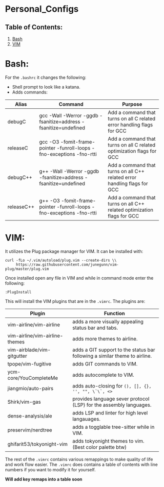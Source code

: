# Personal_Configs

## Table of Contents:
1. [Bash](#Bash‎)
2. [VIM](#VIM)

# Bash:
For the ``.bashrc`` it changes the following:
* Shell prompt to look like a katana.
* Adds commands:

| Alias      | Command                                                               | Purpose                                                                  |
|------------|-----------------------------------------------------------------------|--------------------------------------------------------------------------|
| debugC     | gcc -Wall -Werror -ggdb -fsanitize=address -fsanitize=undefined       | Add a command that turns on all C related error handling flags for GCC   |
| releaseC   | gcc -O3 -fomit-frame-pointer -funroll-loops -fno-exceptions -fno-rtti | Add a command that turns on all C related optimization flags for GCC     |
| debugC++   | g++ -Wall -Werror -ggdb -fsanitize=address -fsanitize=undefined       | Add a command that turns on all C++ related error handling flags for GCC |
| releaseC++ | g++ -O3 -fomit-frame-pointer -funroll-loops -fno-exceptions -fno-rtti | Add a command that turns on all C++ related optimization flags for GCC   |
     
# VIM:
It utilizes the Plug package manager for VIM. It can be installed with:

    curl -fLo ~/.vim/autoload/plug.vim --create-dirs \\
         https://raw.githubusercontent.com/junegunn/vim-plug/master/plug.vim

Once installed open any file in VIM and while in command mode enter the following:

    :PlugInstall

This will install the VIM plugins that are in the ``.vimrc``. The plugins are:

| Plugin                           | Function                                                                    |
|----------------------------------|-----------------------------------------------------------------------------|
| vim-airline/vim-airline          | adds a more visually appealing status bar and tabs.                         |
| vim-airline/vim-airline-themes   | adds more themes to airline.                                                |
| vim-airblade/vim-gitgutter       | adds a GIT support to the status bar following a similar theme to airline.  |
| tpope/vim-fugitive               | adds GIT commands to VIM.                                                   |
| ycm-core/YouCompleteMe           | adds autocomplete to VIM.                                                   |
| jiangmio/auto-pairs              | adds auto-closing for ``(), [], {}, '', "", \`\`, <>``                      |
| Shirk/vim-gas                    | provides language sever protocol (LSP) for the assembly languages.          |
| dense-analysis/ale               | adds LSP and linter for high level langauages.                              |
| preservim/nerdtree               | adds a togglable tree-sitter while in VIM.                                  |
| ghifarit53/tokyonight-vim        | adds tokyonight themes to vim. (Best color palette btw)                     |


The rest of the ``.vimrc`` contains various remappings to make quality of life and work flow easier. The ``.vimrc`` does contains a table of contents with line numbers if you want to modify it for yourself.

**Will add key remaps into a table soon**
